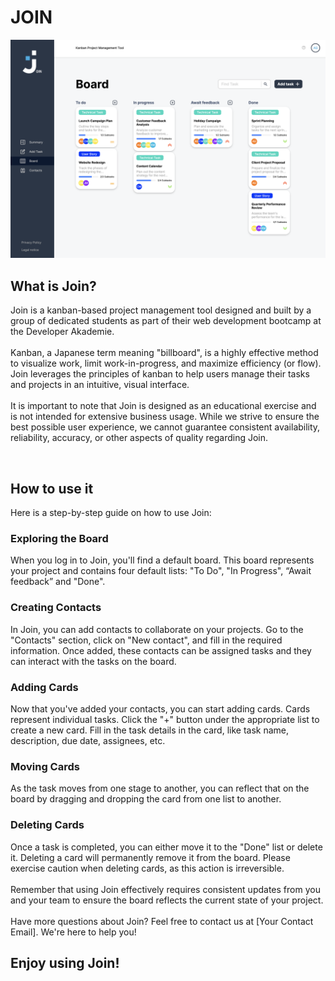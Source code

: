 <h1>JOIN</h1>
<img src="https://github.com/Anni259/JOIN/blob/main/join.png">
<h2>What is Join?</h2>
        <p>
            <span class="join">Join</span> is a kanban-based project management tool designed and built by a group of dedicated students as part of their web development bootcamp at the Developer Akademie.
            <br>
            <br>
            Kanban, a Japanese term meaning "billboard", is a highly effective method to visualize work, limit work-in-progress, and maximize efficiency (or flow). 
            <span class="join">Join</span> leverages the principles of kanban to help users manage their tasks and projects in an intuitive, visual interface.
            <br>
            <br>
            It is important to note that <span class="join">Join</span> is designed as an educational exercise and is not intended for extensive business usage. 
            While we strive to ensure the best possible user experience, we cannot guarantee consistent availability, reliability, accuracy, or other aspects of quality regarding <span class="join">Join</span>.
        </p>
        <br>
        <h2>How to use it</h2>
        <p>Here is a step-by-step guide on how to use <span class="join">Join</span>:</p>
                <h3>Exploring the Board</h3>
                <p>
                    When you log in to <span class="join">Join</span>, you'll find a default board. 
                    This board represents your project and contains four default lists: 
                    "To Do", "In Progress", “Await feedback” and "Done".
                </p>
                <h3>Creating Contacts</h3>
                <p>
                    In <span class="join">Join</span>, you can add contacts to collaborate on your projects. Go to the "Contacts" section, click on "New contact", 
                    and fill in the required information. Once added, these contacts can be assigned tasks and they can interact with the tasks on the board.
                </p>
                <h3>Adding Cards</h3>
                <p>
                    Now that you've added your contacts, you can start adding cards. Cards represent individual tasks. 
                    Click the "+" button under the appropriate list to create a new card. 
                    Fill in the task details in the card, like task name, description, due date, assignees, etc.
                </p>
                <h3>Moving Cards</h3>
                <p>
                    As the task moves from one stage to another, 
                    you can reflect that on the board by dragging and dropping the card from one list to another.
                </p>
                <h3>Deleting Cards</h3>
                <p>
                    Once a task is completed, you can either move it to the "Done" list or delete it. 
                    Deleting a card will permanently remove it from the board. Please exercise caution when deleting cards, as this action is irreversible.
                    <br>
                    <br>
                    Remember that using <span class="join">Join</span> effectively requires consistent updates from you and your team to ensure the board reflects 
                    the current state of your project.
                    <br>
                    <br>
                    Have more questions about <span class="join">Join</span>? Feel free to contact us at [Your Contact Email]. We're here to help you!
                </p>
        <h2>Enjoy using Join!</h2>
